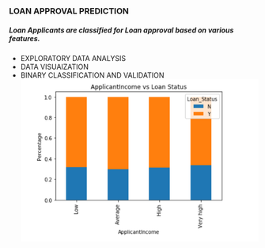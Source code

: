 ### LOAN APPROVAL PREDICTION
##### *Loan Applicants are classified for Loan approval based on various features.*
* EXPLORATORY DATA ANALYSIS
* DATA VISUAIZATION
* BINARY CLASSIFICATION AND VALIDATION
![](/image/a.png)


